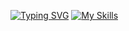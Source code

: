 [![Typing SVG](https://readme-typing-svg.demolab.com/?lines=Programadora+Front-End)](https://git.io/typing-svg)
[![My Skills](https://skillicons.dev/icons?i=js,typescript,html,css,python,selenium,react,git,github,bootstrap,vscode,instagram,linkedin)](https://skillicons.dev)


